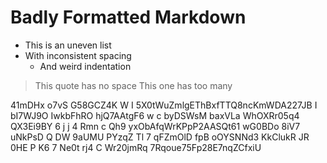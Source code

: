 #  Badly  Formatted  Markdown    

*  This is an uneven list
* With inconsistent spacing
   *    And weird indentation

>This quote has no space
>   This one has too many

41mDHx o7vS G58GCZ4K W I 5X0tWuZmlgEThBxfTTQ8ncKmWDA227JB I bI7WJ9O IwkbFhRO hjQ7AAtgF6  w c byDSWsM baxVLa WhOXRr05q4 QX3Ei9BY  6 j j  4 Rmn c  Qh9 yxObAfqWrKPpP2AASQt61  wG0BDo 8iV7 uNkPsD Q DW 9aUMU
PYzqZ Tl  7 qFZmOlD fpB oOYSNNd3 KkClukR JR
0HE P K6 7 Ne0t rj4 C Wr20jmRq 7Rqoue75Fp28E7nqZCfxiU 